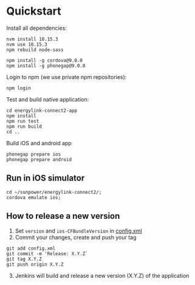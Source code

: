 # Quickstart

Install all dependencies:

```
nvm install 10.15.3
nvm use 10.15.3
npm rebuild node-sass

npm install -g cordova@9.0.0
npm install -g phonegap@9.0.0
```

Login to npm (we use private npm repositories):

```
npm login
```

Test and build native application:

```
cd energylink-connect2-app
npm install
npm run test
npm run build
cd ..
```

Build iOS and android app

```
phonegap prepare ios
phonegap prepare android
```

## Run in iOS simulator

```
cd ~/sunpower/energylink-connect2/;
cordova emulate ios;
```

## How to release a new version

1. Set `version` and `ios-CFBundleVersion` in [config.xml](config.xml)
2. Commit your changes, create and push your tag

```
git add config.xml
git commit -m 'Release: X.Y.Z`
git tag X.Y.Z
git push origin X.Y.Z
```

3. Jenkins will build and release a new version (X.Y.Z) of the application
